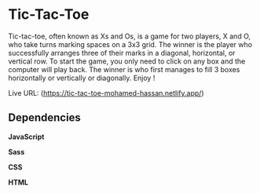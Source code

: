 # Tic-Tac-Toe

Tic-tac-toe, often known as Xs and Os, is a game for two players, X and O, who take turns marking spaces on a 3x3 grid. The winner is the player who successfully arranges three of their marks in a diagonal, horizontal, or vertical row.
To start the game, you only need to click on any box and the computer will play back. The winner is who first manages to fill 3 boxes horizontally or vertically or diagonally.
Enjoy !

Live URL: (https://tic-tac-toe-mohamed-hassan.netlify.app/)

## Dependencies

**JavaScript**

**Sass**

**CSS**

**HTML**
